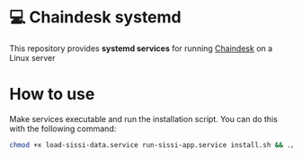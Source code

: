 # 💻 Chaindesk systemd
This repository provides **systemd services** for running [Chaindesk](https://github.com/gmpetrov/databerry/) on a Linux server
# How to use
Make services executable and run the installation script. You can do this with the following command:
```bash
chmod +x load-sissi-data.service run-sissi-app.service install.sh && ./install.sh
```
